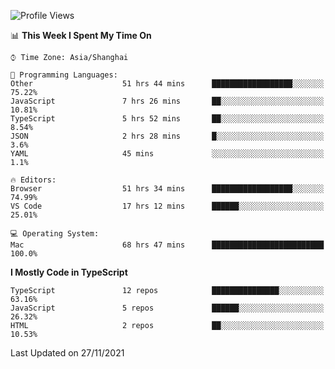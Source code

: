 <!--START_SECTION:waka-->
![Profile Views](http://img.shields.io/badge/Profile%20Views-0-blue)

📊 **This Week I Spent My Time On** 

```text
⌚︎ Time Zone: Asia/Shanghai

💬 Programming Languages: 
Other                    51 hrs 44 mins      ██████████████████░░░░░░░   75.22% 
JavaScript               7 hrs 26 mins       ██░░░░░░░░░░░░░░░░░░░░░░░   10.81% 
TypeScript               5 hrs 52 mins       ██░░░░░░░░░░░░░░░░░░░░░░░   8.54% 
JSON                     2 hrs 28 mins       █░░░░░░░░░░░░░░░░░░░░░░░░   3.6% 
YAML                     45 mins             ░░░░░░░░░░░░░░░░░░░░░░░░░   1.1%

🔥 Editors: 
Browser                  51 hrs 34 mins      ██████████████████░░░░░░░   74.99% 
VS Code                  17 hrs 12 mins      ██████░░░░░░░░░░░░░░░░░░░   25.01%

💻 Operating System: 
Mac                      68 hrs 47 mins      █████████████████████████   100.0%

```

**I Mostly Code in TypeScript** 

```text
TypeScript               12 repos            ███████████████░░░░░░░░░░   63.16% 
JavaScript               5 repos             ██████░░░░░░░░░░░░░░░░░░░   26.32% 
HTML                     2 repos             ██░░░░░░░░░░░░░░░░░░░░░░░   10.53%

```



 Last Updated on 27/11/2021
<!--END_SECTION:waka-->
